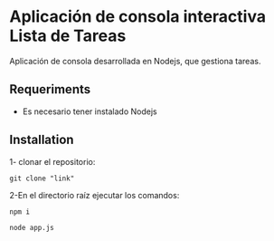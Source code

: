 # Aplicación de consola interactiva Lista de Tareas

Aplicación de consola desarrollada en Nodejs, que gestiona tareas.

## Requeriments

* Es necesario tener instalado Nodejs

## Installation

1- clonar el repositorio:

```
git clone "link"
```

2-En el directorio raíz ejecutar los comandos:

```
npm i
```

```
node app.js
```


 


